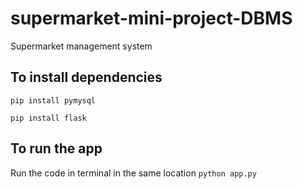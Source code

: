 # supermarket-mini-project-DBMS
Supermarket management system

## To install dependencies
```pip install pymysql```

```pip install flask ```

## To run the app
Run the code in terminal in the same location
```python app.py```
